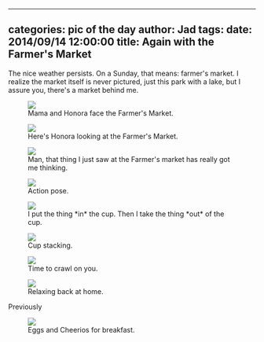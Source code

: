 
---
categories: pic of the day
author: Jad
tags: 
date: 2014/09/14 12:00:00
title: Again with the Farmer's Market
---
<p>
The nice weather persists.  On a Sunday, that means: farmer's market.  I realize the market itself is never pictured, just this park with a lake, but I assure you, there's a market behind me.</p>

<figure>
<img src="/img/2014/09/14/img_20140914113332_medium.jpg" />
<figcaption>Mama and Honora face the Farmer's Market.</figcaption>
</figure>

<figure>
<img src="/img/2014/09/14/img_20140914113448_medium.jpg" />
<figcaption>Here's Honora looking at the Farmer's Market.</figcaption>
</figure>

<figure>
<img src="/img/2014/09/14/img_20140914113446_medium.jpg" />
<figcaption>Man, that thing I just saw at the Farmer's market has really got me thinking.</figcaption>
</figure>

<figure>
<img src="/img/2014/09/14/img_20140914112152_medium.jpg" />
<figcaption>Action pose.</figcaption>
</figure>

<figure>
<img src="/img/2014/09/14/img_20140914113440_medium.jpg" />
<figcaption>I put the thing *in* the cup. Then I take the thing *out* of the cup.</figcaption>
</figure>

<figure>
<img src="/img/2014/09/14/img_20140914120600_medium.jpg" />
<figcaption>Cup stacking.</figcaption>
</figure>

<figure>
<img src="/img/2014/09/14/img_20140914112159_medium.jpg" />
<figcaption>Time to crawl on you.</figcaption>
</figure>

<figure>
<img src="/img/2014/09/14/img_20140914162715_medium.jpg" />
<figcaption>Relaxing back at home.</figcaption>
</figure>

<p>Previously</p>
<figure>
<img src="/img/2014/09/14/img_20140914083403_medium.jpg" />
<figcaption>Eggs and Cheerios for breakfast.</figcaption>
</figure>

